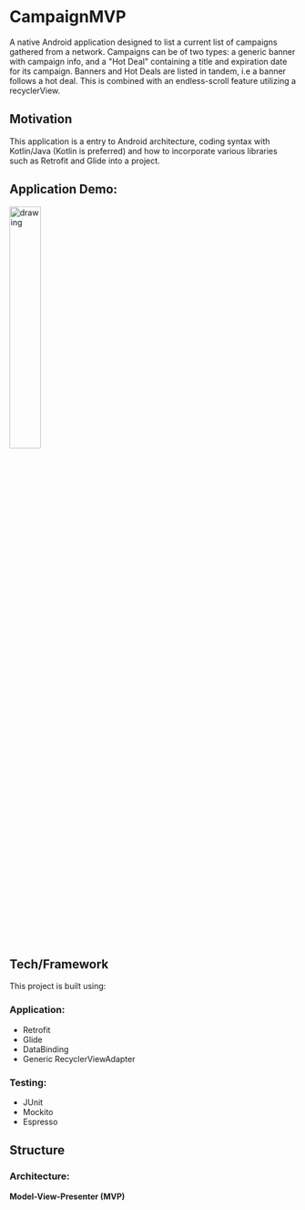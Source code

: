 # CampaignMVP

A native Android application designed to list a current list of campaigns gathered from a network. 
Campaigns can be of two types: a generic banner with campaign info, and a "Hot Deal" containing a title and expiration date for its campaign.
Banners and Hot Deals are listed in tandem, i.e a banner follows a hot deal. This is combined with an endless-scroll feature utilizing a 
recyclerView.

## Motivation
This application is a entry to Android architecture, coding syntax with Kotlin/Java (Kotlin is preferred) 
and how to incorporate various libraries such as Retrofit and Glide into a project.

## Application Demo:

<img src="Demos/CampaignApp_demo.gif" alt="drawing" width="33%"/>

## Tech/Framework 
This project is built using:

### Application:
- Retrofit
- Glide
- DataBinding
- Generic RecyclerViewAdapter

### Testing:
- JUnit
- Mockito
- Espresso

## Structure

### Architecture: 
__Model-View-Presenter (MVP)__


